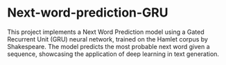 # Next-word-prediction-GRU
This project implements a Next Word Prediction model using a Gated Recurrent Unit (GRU) neural network, trained on the Hamlet corpus by Shakespeare. The model predicts the most probable next word given a sequence, showcasing the application of deep learning in text generation.
